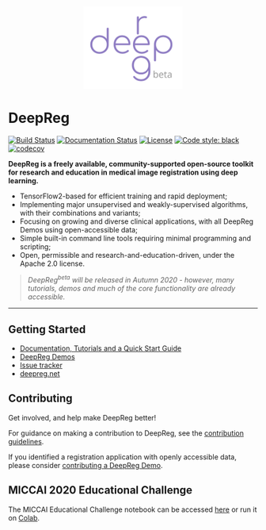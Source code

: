 <p align="center">
	<img src="https://raw.githubusercontent.com/DeepRegNet/DeepReg/main/docs/asset/deepreg_logo_purple_beta.svg" alt="deepreg_logo" title="DeepReg" width="200" />
</p>

# DeepReg

[![Build Status](https://travis-ci.org/DeepRegNet/DeepReg.svg?branch=main)](https://travis-ci.org/DeepRegNet/DeepReg)
[![Documentation Status](https://readthedocs.org/projects/deepreg/badge/?version=latest)](https://deepreg.readthedocs.io/en/latest/?badge=latest)
[![License](https://img.shields.io/badge/License-Apache%202.0-blue.svg)](https://opensource.org/licenses/Apache-2.0)
[![Code style: black](https://img.shields.io/badge/code%20style-black-000000.svg)](https://github.com/psf/black)
[![codecov](https://codecov.io/gh/DeepRegNet/DeepReg/branch/main/graph/badge.svg)](https://codecov.io/gh/DeepRegNet/DeepReg)

**DeepReg is a freely available, community-supported open-source toolkit for research
and education in medical image registration using deep learning.**

- TensorFlow2-based for efficient training and rapid deployment;
- Implementing major unsupervised and weakly-supervised algorithms, with their
  combinations and variants;
- Focusing on growing and diverse clinical applications, with all DeepReg Demos using
  open-accessible data;
- Simple built-in command line tools requiring minimal programming and scripting;
- Open, permissible and research-and-education-driven, under the Apache 2.0 license.

> _DeepReg<sup>beta</sup> will be released in Autumn 2020 - however, many tutorials,
> demos and much of the core functionality are already accessible._

---

## Getting Started

- [Documentation, Tutorials and a Quick Start Guide](https://deepreg.readthedocs.io/)
- [DeepReg Demos](https://deepreg.readthedocs.io/en/latest/demo/introduction.html)
- [Issue tracker](https://github.com/DeepRegNet/DeepReg/issues/new/choose)
- [deepreg.net](http://deepreg.net/)

## Contributing

Get involved, and help make DeepReg better!

For guidance on making a contribution to DeepReg, see the
[contribution guidelines](https://deepreg.readthedocs.io/en/latest/contributing/code.html).

If you identified a registration application with openly accessible data, please
consider
[contributing a DeepReg Demo](https://deepreg.readthedocs.io/en/latest/contributing/demo.html).

## MICCAI 2020 Educational Challenge

The MICCAI Educational Challenge notebook can be accessed
[here](https://github.com/DeepRegNet/DeepReg/blob/main/docs/Intro_to_Medical_Image_Registration.ipynb)
or run it on
[Colab](https://colab.research.google.com/github/DeepRegNet/DeepReg/blob/main/docs/Intro_to_Medical_Image_Registration.ipynb).
